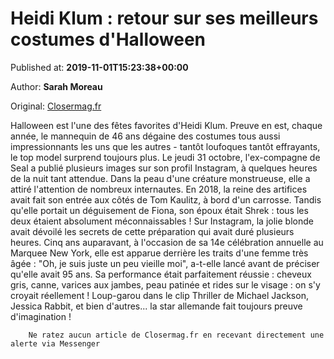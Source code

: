 
# Heidi Klum : retour sur ses meilleurs costumes d'Halloween

Published at: **2019-11-01T15:23:38+00:00**

Author: **Sarah Moreau**

Original: [Closermag.fr](https://www.closermag.fr/people/heidi-klum-retour-sur-ses-meilleurs-costumes-d-halloween-1043412)

Halloween est l'une des fêtes favorites d'Heidi Klum. Preuve en est, chaque année, le mannequin de 46 ans dégaine des costumes tous aussi impressionnants les uns que les autres - tantôt loufoques tantôt effrayants, le top model surprend toujours plus. Le jeudi 31 octobre, l'ex-compagne de Seal a publié plusieurs images sur son profil Instagram, à quelques heures de la nuit tant attendue. Dans la peau d'une créature monstrueuse, elle a attiré l'attention de nombreux internautes.
En 2018, la reine des artifices avait fait son entrée aux côtés de Tom Kaulitz, à bord d'un carrosse. Tandis qu'elle portait un déguisement de Fiona, son époux était Shrek : tous les deux étaient absolument méconnaissables ! Sur Instagram, la jolie blonde avait dévoilé les secrets de cette préparation qui avait duré plusieurs heures.
Cinq ans auparavant, à l'occasion de sa 14e célébration annuelle au Marquee New York, elle est apparue derrière les traits d'une femme très âgée : "Oh, je suis juste un peu vieille moi", a-t-elle lancé avant de préciser qu'elle avait 95 ans. Sa performance était parfaitement réussie : cheveux gris, canne, varices aux jambes, peau patinée et rides sur le visage : on s'y croyait réellement ! Loup-garou dans le clip Thriller de Michael Jackson, Jessica Rabbit, et bien d'autres... la star allemande fait toujours preuve d'imagination !

        Ne ratez aucun article de Closermag.fr en recevant directement une alerte via Messenger
      

